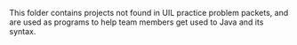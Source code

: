 This folder contains projects not found in UIL practice problem packets, and are used as programs to help team members get used to Java and its syntax.
